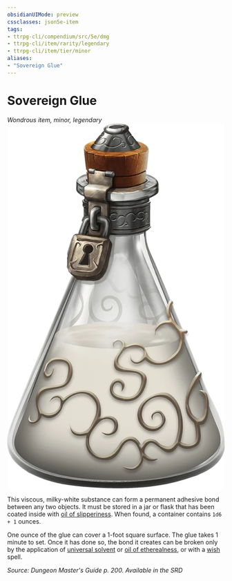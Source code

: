 ```yaml
---
obsidianUIMode: preview
cssclasses: json5e-item
tags:
- ttrpg-cli/compendium/src/5e/dmg
- ttrpg-cli/item/rarity/legendary
- ttrpg-cli/item/tier/minor
aliases: 
- "Sovereign Glue"
---
```

# Sovereign Glue
*Wondrous item, minor, legendary*  
![](/CLI/items/img/sovereign-glue.webp#right)


This viscous, milky-white substance can form a permanent adhesive bond between any two objects. It must be stored in a jar or flask that has been coated inside with [oil of slipperiness](/CLI/items/oil-of-slipperiness.md). When found, a container contains `1d6 + 1` ounces.

One ounce of the glue can cover a 1-foot square surface. The glue takes 1 minute to set. Once it has done so, the bond it creates can be broken only by the application of [universal solvent](/CLI/items/universal-solvent.md) or [oil of etherealness](/CLI/items/oil-of-etherealness.md), or with a [wish](/CLI/spells/wish.md) spell.

*Source: Dungeon Master's Guide p. 200. Available in the <span title='Systems Reference Document (5.1)'>SRD</span>*